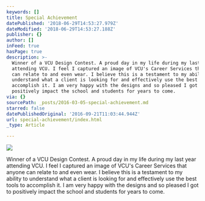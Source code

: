 ```yaml
---
keywords: []
title: Special Achievement
datePublished: '2018-06-29T14:53:27.979Z'
dateModified: '2018-06-29T14:53:27.188Z'
publisher: {}
author: []
inFeed: true
hasPage: true
description: >-
  Winner of a VCU Design Contest. A proud day in my life during my last year
  attending VCU. I feel I captured an image of VCU's Career Services that anyone
  can relate to and even wear. I believe this is a testament to my ability to
  understand what a client is looking for and effectively use the best tools to
  accomplish it. I am very happy with the designs and so pleased I got to
  positively impact the school and students for years to come.
via: {}
sourcePath: _posts/2016-03-05-special-achievement.md
starred: false
datePublishedOriginal: '2016-09-21T11:03:44.944Z'
url: special-achievement/index.html
_type: Article

---
```

![](https://s3-us-west-2.amazonaws.com/the-grid-img/p/7208021ddb91f503e28cb16a7c7b24efec6f3e82.jpg)

Winner of a VCU Design Contest. A proud day in my life during my last year attending VCU. I feel I captured an image of VCU's Career Services that anyone can relate to and even wear. I believe this is a testament to my ability to understand what a client is looking for and effectively use the best tools to accomplish it. I am very happy with the designs and so pleased I got to positively impact the school and students for years to come.